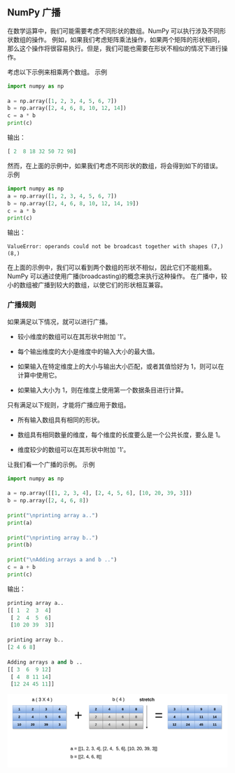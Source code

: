 ## NumPy 广播
在数学运算中，我们可能需要考虑不同形状的数组。NumPy 可以执行涉及不同形状数组的操作。
例如，如果我们考虑矩阵乘法操作，如果两个矩阵的形状相同，那么这个操作将很容易执行。但是，我们可能也需要在形状不相似的情况下进行操作。

考虑以下示例来相乘两个数组。
示例
```python
import numpy as np

a = np.array([1, 2, 3, 4, 5, 6, 7])
b = np.array([2, 4, 6, 8, 10, 12, 14])
c = a * b
print(c)
```

输出：
```python
[ 2  8 18 32 50 72 98]
```

然而，在上面的示例中，如果我们考虑不同形状的数组，将会得到如下的错误。
示例
```python
import numpy as np
a = np.array([1, 2, 3, 4, 5, 6, 7])
b = np.array([2, 4, 6, 8, 10, 12, 14, 19])
c = a * b
print(c)
```
输出：
```
ValueError: operands could not be broadcast together with shapes (7,) (8,)
```

在上面的示例中，我们可以看到两个数组的形状不相似，因此它们不能相乘。NumPy 可以通过使用广播(broadcasting)的概念来执行这种操作。
在广播中，较小的数组被广播到较大的数组，以使它们的形状相互兼容。

### 广播规则
如果满足以下情况，就可以进行广播。

- 较小维度的数组可以在其形状中附加 '1'。

- 每个输出维度的大小是维度中的输入大小的最大值。

- 如果输入在特定维度上的大小与输出大小匹配，或者其值恰好为 1，则可以在计算中使用它。

- 如果输入大小为 1，则在维度上使用第一个数据条目进行计算。

只有满足以下规则，才能将广播应用于数组。

- 所有输入数组具有相同的形状。

- 数组具有相同数量的维度，每个维度的长度要么是一个公共长度，要么是 1。

- 维度较少的数组可以在其形状中附加 '1'。

让我们看一个广播的示例。
示例
```python
import numpy as np

a = np.array([[1, 2, 3, 4], [2, 4, 5, 6], [10, 20, 39, 3]])
b = np.array([2, 4, 6, 8])

print("\nprinting array a..")
print(a)

print("\nprinting array b..")
print(b)

print("\nAdding arrays a and b ..")
c = a + b
print(c)
```
输出：
```python
printing array a..
[[ 1  2  3  4]
 [ 2  4  5  6]
 [10 20 39  3]]

printing array b..
[2 4 6 8]

Adding arrays a and b ..
[[ 3  6  9 12]
 [ 4  8 11 14]
 [12 24 45 11]]
```

![broadcasting](../../../../../image/软件开发/编程基础/Python/常用库/NumPy/broadcasting.png)
